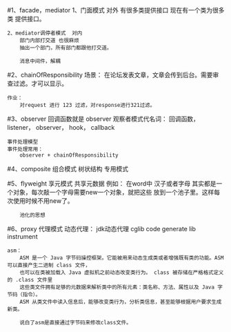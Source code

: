 #1、facade，mediator
    1、门面模式  对外
        有很多类提供接口
        现在有一个类为很多类 提供接口。
    
    2、mediator调停者模式  对内
        部门内部打交道 也很麻烦
        抽出一个部门，所有部门都跟他打交道。
        
        消息中间件，解耦
#2、chainOfResponsibility
    场景：
        在论坛发表文章，文章会传到后台。需要审查过滤。才可以显示。
    
    作业：
        对request 进行 123 过滤，对response进行321过滤。 
        
#3、observer
    回调函数就是 observer
    观察者模式代名词：
        回调函数，
        listener，
        observer，
        hook，
        callback
        
    事件处理模型
    事件处理常用：
        observer + chainOfResponsibility
#4、composite 组合模式
    树状结构 专用模式
    
#5、flyweight 享元模式
    共享元数据
    例如：
        在word中 汉子或者字母 其实都是一个对象，每次敲一个字母需要new一个对象，就把这些
        放到一个池子里。这样每次使用时候不用new了。 
        
        池化的思想   
#6、proxy 代理模式
    动态代理：
        jdk动态代理
        cglib code generate lib
        instrument 
    
    asm：
        ASM 是一个 Java 字节码操控框架。它能被用来动态生成类或者增强既有类的功能。ASM 可以直接产生二进制 class 文件，
        也可以在类被加载入 Java 虚拟机之前动态改变类行为。 class 被存储在严格格式定义的 .class 文件里
        这些类文件拥有足够的元数据来解析类中的所有元素：类名称、方法、属性以及 Java 字节码（指令）。
        ASM 从类文件中读入信息后，能够改变类行为，分析类信息，甚至能够根据用户要求生成新类。
        
        说白了asm是直接通过字节码来修改class文件。
